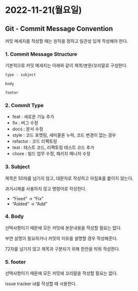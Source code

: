 # 2022-11-21(월요일)

## Git - Commit Message Convention

커밋 메세지를 작성할 때는 원칙을 정하고 일관성 있게 작성해야 한다.

### 1. Commit Message Structure

기본적으로 커밋 메세지는 아래와 같이 제목/본문/꼬리말로 구성한다.

```kotlin
type : subject

body

footer
```

### 2. Commit Type

- feat : 새로운 기능 추가
- fix : 버그 수정
- docs : 문서 수정
- style : 코드 포맷팅, 세미콜론 누락, 코드 변경이 없는 경우
- refactor : 코드 리펙토링
- test : 테스트 코드, 리펙토링 테스트 코드 추가
- chore : 빌드 업무 수정, 패키지 매니저 수정

### 3. Subject

제목은 50자를 넘기지 않고, 대문자로 작성하고 마침표를 붙이지 않는다.

과거시제를 사용하지 않고 명령어로 작성한다.

- “Fixed” → “Fix”
- “Added” → “Add”

### 4. Body

선택사항이기 때문에 모든 커밋에 본문내용을 작성할 필요는 없다.

부연 설명이 필요하거나 커밋의 이유를 설명할 경우 작성해준다.

72자를 넘기지 않고 제목과 구분되기 위해 한칸을 띄워 작성한다.

### 5. footer

선택사항이기 때문에 모든 커밋에 꼬리말을 작성할 필요는 없다.

issue tracker id를 작성할 때 사용한다.